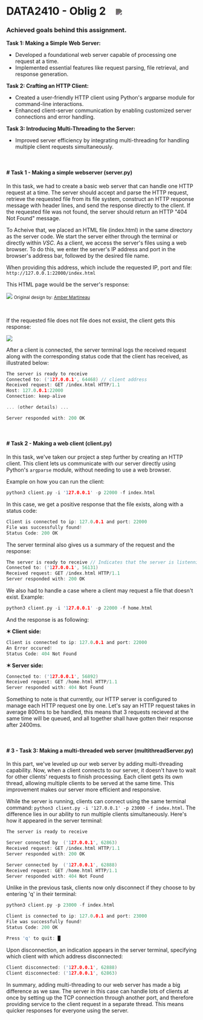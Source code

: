 
# DATA2410 - Oblig 2 &nbsp;&nbsp; <a href="https://github.com/belalzaidan"><img src="https://cdn4.iconfinder.com/data/icons/iconsimple-logotypes/512/github-512.png" style="max-width:20px; filter: invert(60%)"></img></a>


### Achieved goals behind this assignment.


**Task 1: Making a Simple Web Server:**

- Developed a foundational web server capable of processing one request at a time.
- Implemented essential features like request parsing, file retrieval, and response generation.

**Task 2: Crafting an HTTP Client:**

- Created a user-friendly HTTP client using Python's argparse module for command-line interactions.
- Enhanced client-server communication by enabling customized server connections and error handling.

**Task 3: Introducing Multi-Threading to the Server:**

- Improved server efficiency by integrating multi-threading for handling multiple client requests simultaneously.


$~$
#### \#  **Task 1 - Making a simple webserver (server.py)**

In this task, we had to create a basic web server that can handle one HTTP request at a time. The server should accept and parse the HTTP request, retrieve the requested file from its file system, construct an HTTP response message with header lines, and send the response directly to the client. If the requested file was not found, the server should return an HTTP "404 Not Found" message.

To Acheive that, we placed an HTML file (index.html) in the same directory as the server code. 
We start the server either through the terminal or directly within *VSC*. As a client, we access the server's files using a web browser. To do this, we enter the server's IP address and port in the browser's address bar, followed by the desired file name.


 When providing this address, which include the requested IP, port and file:
 `http://127.0.0.1:22000/index.html`

 This HTML page would be the server's response: 

<img src="task-1~200 OK.png"></img>
<small>Original design by: <a href="https://codepen.io/ambercheydesigns">Amber Martineau</a></small>

$~$

If the requested file does not file does not exsist, the client gets this response:

<img src="task-1~404 Not Found.png"></img>

After a client is connected, the server terminal logs the received request along with the corresponding status code that the client has received, as illustrated below:

```c
The server is ready to receive
Connected to: ('127.0.0.1', 64468) // client address
Received request: GET /index.html HTTP/1.1
Host: 127.0.0.1:22000
Connection: keep-alive

... (other details) ...

Server responded with: 200 OK
```
$~$
#### \# **Task 2 - Making a web client (client.py)**

In this task, we've taken our project a step further by creating an HTTP client. This client lets us communicate with our server directly using Python's ```argparse``` module, without needing to use a web browser.

Example on how you can run the client:

```c
python3 client.py -i '127.0.0.1' -p 22000 -f index.html
```

In this case, we get a positive response that the file exists, along with a status code:
```c
Client is connected to ip: 127.0.0.1 and port: 22000
File was successfully found!
Status Code: 200 OK
```
The server terminal also gives us a summary of the request and the response:
```c
The server is ready to receive // Indicates that the server is listenning 
Connected to: ('127.0.0.1', 56131)
Received request: GET /index.html HTTP/1.1
Server responded with: 200 OK
```
We also had to handle a case where a client may request a file that doesn't exist. Example:
```c
python3 client.py -i '127.0.0.1' -p 22000 -f home.html
```
And the response is as following:

**✶ Client side:**
```c
Client is connected to ip: 127.0.0.1 and port: 22000
An Error occured!
Status Code: 404 Not Found
```
**✶ Server side:**
```c
Connected to: ('127.0.0.1', 56892)
Received request: GET /home.html HTTP/1.1
Server responded with: 404 Not Found
```
Something to note is that currently, our HTTP server is configured to manage each HTTP request one by one. Let's say an HTTP request takes in average 800ms to be handled, this means that 3 requests recieved at the same time will be queued, and all together shall have gotten their response after 2400ms. 

$~$
#### \# **3 - Task 3: Making a multi-threaded web server (multithreadServer.py)**

In this part, we've leveled up our web server by adding multi-threading capability. Now, when a client connects to our server, it doesn't have to wait for other clients' requests to finish processing. Each client gets its own thread, allowing multiple clients to be served at the same time. This improvement makes our server more efficient and responsive.

While the server is running, clients can connect using the same terminal command:
`python3 client.py -i '127.0.0.1' -p 23000 -f index.html`. The difference lies in our ability to run multiple clients simultaneously. Here's how it appeared in the server terminal:
```c
The server is ready to receive

Server connected by  ('127.0.0.1', 62863)
Received request: GET /index.html HTTP/1.1
Server responded with: 200 OK

Server connected by  ('127.0.0.1', 62888)
Received request: GET /home.html HTTP/1.1
Server responded with: 404 Not Found
```
Unlike in the previous task, clients now only disconnect if they choose to by entering 'q' in their terminal:
```c
python3 client.py -p 23000 -f index.html

Client is connected to ip: 127.0.0.1 and port: 23000
File was successfully found!
Status Code: 200 OK

Press 'q' to quit: █
```
Upon disconnection, an indication appears in the server terminal, specifying which client with which address disconnected:
```c
Client disconnected: ('127.0.0.1', 62888)
Client disconnected: ('127.0.0.1', 62863)
```
In summary, adding multi-threading to our web server has made a big difference as we saw. The server in this case can handle lots of clients at once by setting up the TCP connection through another port, and therefore providing service to the client request in a separate thread. This means quicker responses for everyone using the server.
$~$
